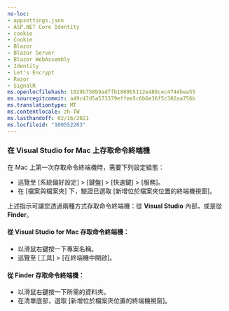 ```yaml
---
no-loc:
- appsettings.json
- ASP.NET Core Identity
- cookie
- Cookie
- Blazor
- Blazor Server
- Blazor WebAssembly
- Identity
- Let's Encrypt
- Razor
- SignalR
ms.openlocfilehash: 1029b758b9adffb1869b5112e488cec4744bea55
ms.sourcegitcommit: a49c47d5a573379effee5c6b6e36f5c302aa756b
ms.translationtype: MT
ms.contentlocale: zh-TW
ms.lasthandoff: 02/16/2021
ms.locfileid: "100552263"
---
```

### <a name="accessing-a-command-terminal-on-visual-studios-for-mac"></a>在 Visual Studio for Mac 上存取命令終端機

在 Mac 上第一次存取命令終端機時，需要下列設定組態：

* 巡覽至 [系統偏好設定] > [鍵盤] > [快速鍵] > [服務]。
* 在 [檔案與檔案夾] 下，驗證已選取 [新增位於檔案夾位置的終端機視窗]。

上述指示可讓您透過兩種方式存取命令終端機：從 **Visual Studio** 內部，或是從 **Finder**。 

#### <a name="to-access-a-command-terminal-from-visual-studio-for-mac"></a>從 Visual Studio for Mac 存取命令終端機：

* 以滑鼠右鍵按一下專案名稱。
* 巡覽至 [工具] > [在終端機中開啟]。

#### <a name="to-access-a-command-terminal-from-finder"></a>從 Finder 存取命令終端機：

* 以滑鼠右鍵按一下所需的資料夾。
* 在清單底部，選取 [新增位於檔案夾位置的終端機視窗]。
